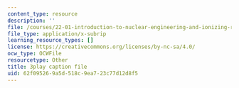 ```yaml
---
content_type: resource
description: ''
file: /courses/22-01-introduction-to-nuclear-engineering-and-ionizing-radiation-fall-2016/62f095269a5d518c9ea723c77d12d8f5_3yqpirzxudw.vtt
file_type: application/x-subrip
learning_resource_types: []
license: https://creativecommons.org/licenses/by-nc-sa/4.0/
ocw_type: OCWFile
resourcetype: Other
title: 3play caption file
uid: 62f09526-9a5d-518c-9ea7-23c77d12d8f5
---
```

